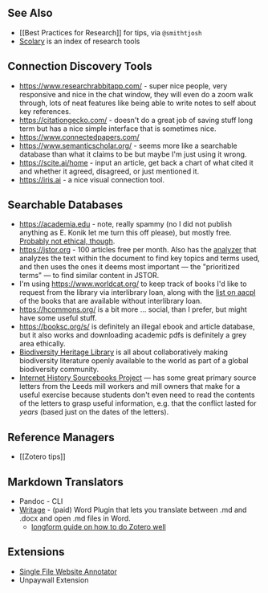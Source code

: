 ## See Also
- [[Best Practices for Research]] for tips, via `@smithtjosh`
- [Scolary](https://scolary.com) is an index of research tools 

## Connection Discovery Tools

- https://www.researchrabbitapp.com/ - super nice people, very responsive and nice in the chat window, they will even do a zoom walk through, lots of neat features like being able to write notes to self about key references. 
- https://citationgecko.com/ - doesn't do a great job of saving stuff long term but has a nice simple interface that is sometimes nice. 
- https://www.connectedpapers.com/
- https://www.semanticscholar.org/ - seems more like a searchable database than what it claims to be but maybe I'm just using it wrong. 
- https://scite.ai/home - input an article, get back a chart of what cited it and whether it agreed, disagreed, or just mentioned it. 
- https://iris.ai - a nice visual connection tool. 

## Searchable Databases

- https://academia.edu - note, really spammy (no I did not publish anything as E. Konik let me turn this off please), but mostly free. [Probably not ethical, though](https://www.forbes.com/sites/drsarahbond/2017/01/23/dear-scholars-delete-your-account-at-academia-edu/?sh=62edcb502d62). 
- https://jstor.org - 100 articles free per month. Also has the [analyzer](https://www.jstor.org/analyze/) that analyzes the text within the document to find key topics and terms used, and then uses the ones it deems most important — the "prioritized terms" — to find similar content in JSTOR. 
- I'm using https://www.worldcat.org/ to keep track of books I'd like to request from the library via interlibrary loan, along with the [list on aacpl](https://catalog.aacpl.net/MyAccount/MyList/23776) of the books that are available without interlibrary loan. 
- https://hcommons.org/ is a bit more ... social, than I prefer, but might have some useful stuff. 
- https://booksc.org/s/ is definitely an illegal ebook and article database, but it also works and downloading academic pdfs is definitely a grey area ethically. 
- [Biodiversity Heritage Library](https://www.biodiversitylibrary.org/) is all about collaboratively making biodiversity literature openly available to the world as part of a global biodiversity community.
- [Internet History Sourcebooks Project](https://sourcebooks.fordham.edu/) — has some great primary source letters from the Leeds mill workers and mill owners that make for a useful exercise because students don't even need to read the contents of the letters to grasp useful information, e.g. that the conflict lasted for _years_ (based just on the dates of the letters). 

## Reference Managers
- [[Zotero tips]]


## Markdown Translators
- Pandoc - CLI 
- [Writage](https://www.writage.com/) - (paid) Word Plugin that lets you translate between .md and .docx and open .md files in Word. 
	* [longform guide on how to do Zotero well](https://ikashnitsky.github.io/2019/zotero/)

## Extensions 

- [Single File Website Annotator](https://chrome.google.com/webstore/detail/singlefile/mpiodijhokgodhhofbcjdecpffjipkle) 
- Unpaywall Extension


